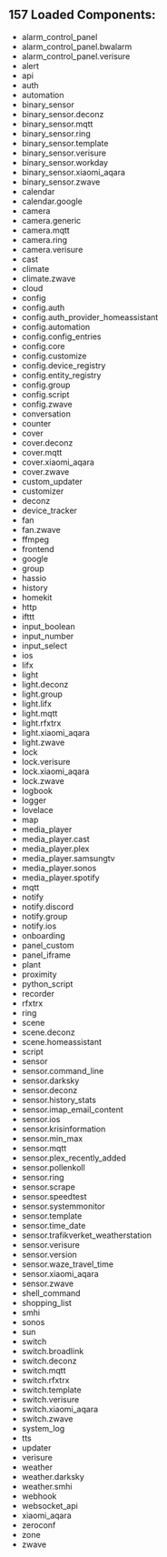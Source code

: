 ## 157 Loaded Components:

* alarm_control_panel
* alarm_control_panel.bwalarm
* alarm_control_panel.verisure
* alert
* api
* auth
* automation
* binary_sensor
* binary_sensor.deconz
* binary_sensor.mqtt
* binary_sensor.ring
* binary_sensor.template
* binary_sensor.verisure
* binary_sensor.workday
* binary_sensor.xiaomi_aqara
* binary_sensor.zwave
* calendar
* calendar.google
* camera
* camera.generic
* camera.mqtt
* camera.ring
* camera.verisure
* cast
* climate
* climate.zwave
* cloud
* config
* config.auth
* config.auth_provider_homeassistant
* config.automation
* config.config_entries
* config.core
* config.customize
* config.device_registry
* config.entity_registry
* config.group
* config.script
* config.zwave
* conversation
* counter
* cover
* cover.deconz
* cover.mqtt
* cover.xiaomi_aqara
* cover.zwave
* custom_updater
* customizer
* deconz
* device_tracker
* fan
* fan.zwave
* ffmpeg
* frontend
* google
* group
* hassio
* history
* homekit
* http
* ifttt
* input_boolean
* input_number
* input_select
* ios
* lifx
* light
* light.deconz
* light.group
* light.lifx
* light.mqtt
* light.rfxtrx
* light.xiaomi_aqara
* light.zwave
* lock
* lock.verisure
* lock.xiaomi_aqara
* lock.zwave
* logbook
* logger
* lovelace
* map
* media_player
* media_player.cast
* media_player.plex
* media_player.samsungtv
* media_player.sonos
* media_player.spotify
* mqtt
* notify
* notify.discord
* notify.group
* notify.ios
* onboarding
* panel_custom
* panel_iframe
* plant
* proximity
* python_script
* recorder
* rfxtrx
* ring
* scene
* scene.deconz
* scene.homeassistant
* script
* sensor
* sensor.command_line
* sensor.darksky
* sensor.deconz
* sensor.history_stats
* sensor.imap_email_content
* sensor.ios
* sensor.krisinformation
* sensor.min_max
* sensor.mqtt
* sensor.plex_recently_added
* sensor.pollenkoll
* sensor.ring
* sensor.scrape
* sensor.speedtest
* sensor.systemmonitor
* sensor.template
* sensor.time_date
* sensor.trafikverket_weatherstation
* sensor.verisure
* sensor.version
* sensor.waze_travel_time
* sensor.xiaomi_aqara
* sensor.zwave
* shell_command
* shopping_list
* smhi
* sonos
* sun
* switch
* switch.broadlink
* switch.deconz
* switch.mqtt
* switch.rfxtrx
* switch.template
* switch.verisure
* switch.xiaomi_aqara
* switch.zwave
* system_log
* tts
* updater
* verisure
* weather
* weather.darksky
* weather.smhi
* webhook
* websocket_api
* xiaomi_aqara
* zeroconf
* zone
* zwave